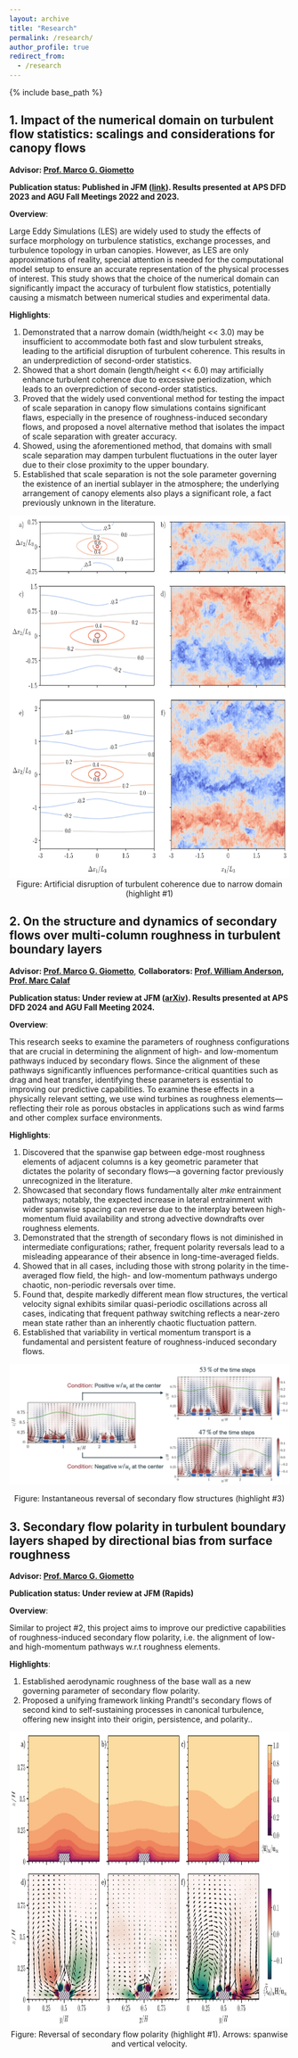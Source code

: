 ```yaml
---
layout: archive
title: "Research"
permalink: /research/
author_profile: true
redirect_from:
  - /research
---
```


{% include base_path %}

<!-- This webpage is currently under development. Please check back later for updates. -->

<!-- Specifying research title -->
## 1. Impact of the numerical domain on turbulent flow statistics: scalings and considerations for canopy flows
**Advisor: [Prof. Marco G. Giometto](https://www.civil.columbia.edu/content/marco-giovanni-giometto)**

**Publication status: Published in JFM ([link](https://www.cambridge.org/core/journals/journal-of-fluid-mechanics/article/impact-of-the-numerical-domain-on-turbulent-flow-statistics-scalings-and-considerations-for-canopy-flows/15C2D590F6004128CDF73822D171ABE6)). Results presented at APS DFD 2023 and AGU Fall Meetings 2022 and 2023.**

**Overview**:

Large Eddy Simulations (LES) are widely used to study the effects of surface morphology on turbulence statistics, exchange processes, and turbulence topology in urban canopies. However, as LES are only approximations of reality, special attention is needed for the computational model setup to ensure an accurate representation of the physical processes of interest. This study shows that the choice of the numerical domain can significantly impact the accuracy of turbulent flow statistics, potentially causing a mismatch between numerical studies and experimental data.

**Highlights**:

1. Demonstrated that a narrow domain (width/height << 3.0) may be insufficient to accommodate both fast and slow turbulent streaks, leading to the artificial disruption of turbulent coherence. This results in an underprediction of second-order statistics.
1. Showed that a short domain (length/height << 6.0) may artificially enhance turbulent coherence due to excessive periodization, which leads to an overprediction of second-order statistics.
1. Proved that the widely used conventional method for testing the impact of scale separation in canopy flow simulations contains significant flaws, especially in the presence of roughness-induced secondary flows, and proposed a novel alternative method that isolates the impact of scale separation with greater accuracy.
1. Showed, using the aforementioned method, that domains with small scale separation may dampen turbulent fluctuations in the outer layer due to their close proximity to the upper boundary.
1. Established that scale separation is not the sole parameter governing the existence of an inertial sublayer in the atmosphere; the underlying arrangement of canopy elements also plays a significant role, a fact previously unknown in the literature.

<!-- | ![Flow-viz](../images/fig5-1%202.png) | -->
<div style="text-align: center;">
<img src="../images/fig5-1%202.png" alt="Image description" width="715" height="650">
</div>

<div style="text-align: center;">
Figure: Artificial disruption of turbulent coherence due to narrow domain (highlight #1)
</div>

## 2. On the structure and dynamics of secondary flows over multi-column roughness in turbulent boundary layers
**Advisor: [Prof. Marco G. Giometto](https://www.civil.columbia.edu/content/marco-giovanni-giometto)**, **Collaborators: [Prof. William Anderson](https://me.utdallas.edu/people/faculty/william-anderson/), [Prof. Marc Calaf](https://www.mech.utah.edu/directory/faculty/marc-calaf/)**

**Publication status: Under review at JFM ([arXiv](https://arxiv.org/abs/2508.05889)). Results presented at APS DFD 2024 and AGU Fall Meeting 2024.**

**Overview**:

This research seeks to examine the parameters of roughness configurations that are crucial in determining the alignment of high- and low-momentum pathways induced by secondary flows. Since the alignment of these pathways significantly influences performance-critical quantities such as drag and heat transfer, identifying these parameters is essential to improving our predictive capabilities. To examine these effects in a physically relevant setting, we use wind turbines as roughness elements—reflecting their role as porous obstacles in applications such as wind farms and other complex surface environments.

**Highlights**:

1. Discovered that the spanwise gap between edge-most roughness elements of adjacent columns is a key geometric parameter that dictates the polarity of secondary flows—a governing factor previously unrecognized in the literature.
2. Showcased that secondary flows fundamentally alter *mke* entrainment pathways; notably, the expected increase in lateral entrainment with wider spanwise spacing can reverse due to the interplay between high-momentum fluid availability and strong advective downdrafts over roughness elements. 
3. Demonstrated that the strength of secondary flows is not diminished in intermediate configurations; rather, frequent polarity reversals lead to a misleading appearance of their absence in long-time-averaged fields.
4. Showed that in all cases, including those with strong polarity in the time-averaged flow field, the high- and low-momentum pathways undergo chaotic, non-periodic reversals over time.
5. Found that, despite markedly different mean flow structures, the vertical velocity signal exhibits similar quasi-periodic oscillations across all cases, indicating that frequent pathway switching reflects a near-zero mean state rather than an inherently chaotic fluctuation pattern.
6. Established that variability in vertical momentum transport is a fundamental and persistent feature of roughness-induced secondary flows.

<!-- <p align="center">
  <img src="../images/2T_3T_slices_with_htwt.png" alt="mke-tubes" width="65%">
</p>

<div style="text-align: center;">
Figure 1: Influence of secondary flows on the entrainment of <i>mke</i> (energy tubes). (a) No secondary flow: spanwise spacing = 10D. (c) With secondary flow: spacing = 15D. Panels (b) and (d) compare the tube height and width at different upstream locations: Purple (10D), Red (15D) (highlight #2)
</div> -->


![Inst-flow-reversal](../images/Inst-flow-reversal.png)

<div style="text-align: center;">
Figure: Instantaneous reversal of secondary flow structures (highlight #3)
</div>





## 3. Secondary flow polarity in turbulent boundary layers shaped by directional bias from surface roughness
**Advisor: [Prof. Marco G. Giometto](https://www.civil.columbia.edu/content/marco-giovanni-giometto)**

**Publication status: Under review at JFM (Rapids)**

**Overview**:

Similar to project #2, this project aims to improve our predictive capabilities of roughness-induced secondary flow polarity, i.e. the alignment of low- and high-momentum pathways w.r.t roughness elements.

**Highlights**:

1. Established aerodynamic roughness of the base wall as a new governing parameter of secondary flow polarity.
1. Proposed a unifying framework linking Prandtl's secondary flows of second kind to self-sustaining processes in canonical turbulence, offering new insight into their origin, persistence, and polarity..

<div style="text-align: center;">
<img src="../images/urban_reversal_combined_hatched3.png" alt="Image description" width="900" height="531.3986013986">
</div>

<div style="text-align: center;">
Figure: Reversal of secondary flow polarity (highlight #1). Arrows: spanwise and vertical velocity.
</div>